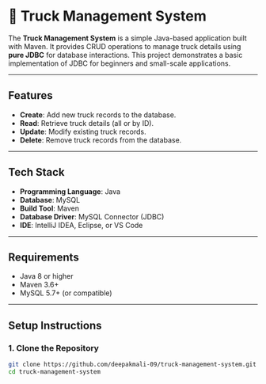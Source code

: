 # 🚚 Truck Management System

The **Truck Management System** is a simple Java-based application built with Maven. It provides CRUD operations to manage truck details using **pure JDBC** for database interactions. This project demonstrates a basic implementation of JDBC for beginners and small-scale applications.

---

## Features

- **Create**: Add new truck records to the database.
- **Read**: Retrieve truck details (all or by ID).
- **Update**: Modify existing truck records.
- **Delete**: Remove truck records from the database.

---

## Tech Stack

- **Programming Language**: Java
- **Database**: MySQL
- **Build Tool**: Maven
- **Database Driver**: MySQL Connector (JDBC)
- **IDE**: IntelliJ IDEA, Eclipse, or VS Code

---

## Requirements

- Java 8 or higher
- Maven 3.6+
- MySQL 5.7+ (or compatible)

---

## Setup Instructions

### 1. Clone the Repository
```bash
git clone https://github.com/deepakmali-09/truck-management-system.git
cd truck-management-system
